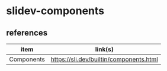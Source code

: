 # slidev-components

## references

| item       | link(s)                                 |
| ---------- | --------------------------------------- |
| Components | https://sli.dev/builtin/components.html |
